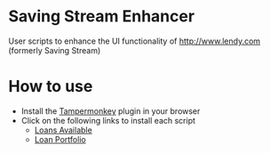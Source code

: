 Saving Stream Enhancer
========================

User scripts to enhance the UI functionality of http://www.lendy.com (formerly Saving Stream)

# How to use

* Install the [Tampermonkey](https://tampermonkey.net) plugin in your browser
* Click on the following links to install each script
    * [Loans Available](https://github.com/bbonanno/saving-stream-enhancer/raw/master/dist/lendy/loans/available.user.js)
    * [Loan Portfolio](https://github.com/bbonanno/saving-stream-enhancer/raw/master/dist/lendy/my-loans/live.user.js)
